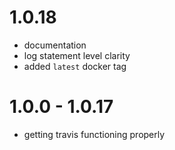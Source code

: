 # 1.0.18
* documentation
* log statement level clarity
* added `latest` docker tag

# 1.0.0 - 1.0.17
* getting travis functioning properly
